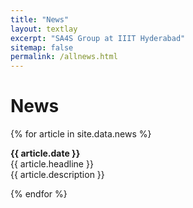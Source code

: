 ```yaml
---
title: "News"
layout: textlay
excerpt: "SA4S Group at IIIT Hyderabad"
sitemap: false
permalink: /allnews.html
---
```


# News

{% for article in site.data.news %}
<p><b>{{ article.date }}</b> <br> {{ article.headline }} <br> {{ article.description  }} </p>
{% endfor %}
